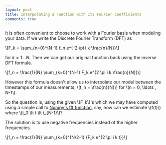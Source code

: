 ```yaml
---
layout: post
title: Interpolating a Function with Its Fourier Coefficients
comments: true
---
```

It is often convenient to choose to work with a Fourier basis when modeling your data. If we write the Discrete Fourier Transform (DFT) as 

\\[F_k = \sum_{n=0}^{N-1} f_n e^{-2 \pi i k \frac{n}{N}}\\]

for $k = 1 \ldots N$. Then we can get our original function back using the inverse DFT formula. 

\\[f_n = \frac{1}{N} \sum_{k=0}^{N-1} F_k e^{2 \pi i k \frac{n}{N}}\\]

However this formula doesn't allow us to interpolate our model between the timestamps of our measurements, \\(t_n = \frac{n}{N}\\) for \\(n = 0, \ldots , N-1\\).

So the question is, using the given \\(F_k\\)'s which we may have computed using a simple call to [Numpy's fft function](http://docs.scipy.org/doc/numpy/reference/routines.fft.html), say, 
how can we estimate \\(f(t)\\) where \\(t_0 \lt t \lt t_{N-1}\\)?

The solution is to use negative frequencies instead of the higher frequencies.

\\[f_n = \frac{1}{N} \sum_{k=0}^{N/2-1} {F_k e^{2 \pi i k t}}\\]
